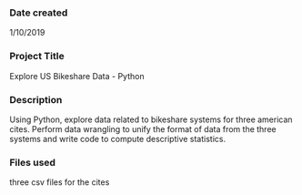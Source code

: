 ### Date created
1/10/2019

### Project Title
Explore US Bikeshare Data - Python

### Description
Using Python, explore data related to bikeshare systems for three american cites. 
Perform data wrangling to unify the format of data from the three systems and 
write code to compute descriptive statistics.

### Files used
three csv files for the cites


